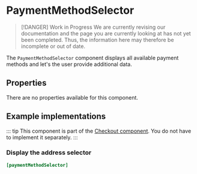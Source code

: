 # PaymentMethodSelector

> [!DANGER] Work in Progress
> We are currently revising our documentation and the page you are currently looking at has not yet 
> been completed. Thus, the information here may therefore be incomplete or out of date.

The `PaymentMethodSelector` component displays all available payment methods and let's the user 
provide additional data.

 
## Properties

There are no properties available for this component.

## Example implementations

::: tip 
This component is part of the [Checkout component](./checkout.md). You do not have to implement it separately.
::: 

### Display the address selector

```ini
[paymentMethodSelector]
```